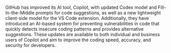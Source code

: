 GitHub has improved its AI tool, Copilot, with updated Codex model and Fill-In-the-Middle prompts for code suggestions, as well as a new lightweight client-side model for the VS Code extension. Additionally, they have introduced an AI-based system for preventing vulnerabilities in code that quickly detects insecure coding patterns and provides alternative suggestions. These updates are available to both individual and business users of Copilot and aim to improve the coding speed, accuracy, and security for developers.
